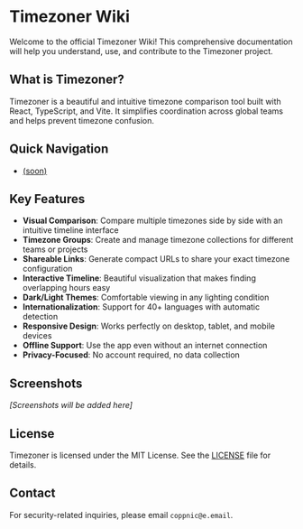 # Timezoner Wiki

Welcome to the official Timezoner Wiki! This comprehensive documentation will help you understand, use, and contribute to the Timezoner project.

## What is Timezoner?

Timezoner is a beautiful and intuitive timezone comparison tool built with React, TypeScript, and Vite. It simplifies coordination across global teams and helps prevent timezone confusion.

## Quick Navigation
- [(soon)](#xyz)

## Key Features

- **Visual Comparison**: Compare multiple timezones side by side with an intuitive timeline interface
- **Timezone Groups**: Create and manage timezone collections for different teams or projects
- **Shareable Links**: Generate compact URLs to share your exact timezone configuration
- **Interactive Timeline**: Beautiful visualization that makes finding overlapping hours easy
- **Dark/Light Themes**: Comfortable viewing in any lighting condition
- **Internationalization**: Support for 40+ languages with automatic detection
- **Responsive Design**: Works perfectly on desktop, tablet, and mobile devices
- **Offline Support**: Use the app even without an internet connection
- **Privacy-Focused**: No account required, no data collection

## Screenshots

*[Screenshots will be added here]*

## License

Timezoner is licensed under the MIT License. See the [LICENSE](../LICENSE) file for details.

## Contact

For security-related inquiries, please email `coppnic@e.email`.